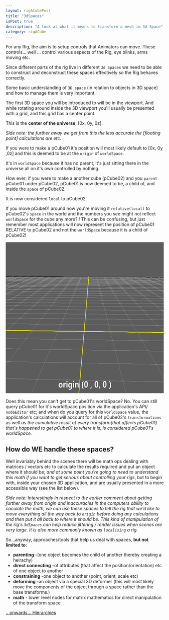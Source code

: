 ```yaml
---
layout: rigACubePost
title: "3dSpaces"
isPost: true
description: "A look at what it means to transform a mesh in 3d Space"
category: rigACube
---
```

For any Rig, the aim is to setup controls that Animators can move. These
controls... well ... control various aspects of the Rig, eye blinks, arms moving etc.

Since different parts of the rig live in different `3d Spaces` we need to be able to 
construct and deconstruct these spaces effectively so the Rig behaves correctly.

Some basic understanding of `3D space` (in relation to objects in 3D space)
and how to manage them is very important.

The first 3D space you will be introduced to will be in the viewport. And 
while rotating around inside the 3D viewport you'll usually be presented 
with a grid, and this grid has a center point. 

This is the **center of the universe**, [0x, 0y, 0z]. 

*Side note: the further away we get from this the less accurate the [floating point]
calculations are etc.*

If you were to make a pCube01 it's position will most likely default to 
[0x, 0y ,0z] and this is deemed to be at the `origin` of `worldSpace`.

It's in `worldSpace` because it has no parent, it's just sitting there
in the universe all on it's own controlled by nothing.

How ever; if you were to make a another cube (pCube02) and you `parent`
pCube01 under pCube02, pCube01 is now deemed to be, a child of, and inside 
the `space` of pCube02.

It is now considered `local` to pCube02.

If you move pCube01 around now you're moving it `relative(local)` to pCube02's
`space` in the world and the numbers you see might not reflect `worldSpace`
for the cube any more?!! This can be confusing, but just remember most applications
will now represent the position of pCube01 RELATIVE to pCube02 and not the `worldSpace`
because it is a child of pCube02!
 
<img src="/assets/examples/spaces.gif" width="640" height="480" alt="spaces.gif">

Does this mean you can't get to pCube01's worldSpace? No. You can still 
query pCube01 for it's worldSpace position via the application's API/
`nodeEditor` etc; and when do you query for this `worldSpace` value, the 
application's calculations will account for all of pCube02's `transformations` 
as well *as the cumulative result of  every transform(that affects pCube01) 
that's happened to get pCube01 to where it is, is considered pCube01's worldSpace.*

How do WE handle these spaces?
------------------------------

Well invariably behind the scenes there will be math ops dealing with matrices
/ vectors etc to calculate the results required and put an object where 
it should be; *and at some point you're going to need to understand this 
math if you want to get serious about controlling your rigs*, but to begin 
with, inside your chosen 3D application, and are usually presented in a more 
accessible way (see the list below).

*Side note: Interestingly in respect to the earlier comment about getting further away
from origin and inaccuracies in the computers ability to caculate the math, 
we can use these spaces to tell the rig that we'd like to move everything
all the way back to `origin` before doing any calculations and then put it
all back to where it should be. This kind of manipulation of the rig's `3dSpaces`
can help reduce jittering / render issues when scenes are very large.*
*It is also more commonly known as `localising` a rig.*

So...anyway, approaches/tools that help us deal with spaces, **but not limited to**:

- **parenting** -(one object becomes the child of another thereby creating a heirachy)
- **direct connecting** -of attributes (that affect the position/orientation) 
 etc of one object to another
- **constraining** -one object to another (point, orient, scale etc)
- **deforming** -an object via a special 3D deformer (this will most likely
 move the components of the object through a space rather than the base transforms.)
- **math** - lower level nodes for matrix mathematics for direct manipulation of the transform space

[.. onwards... Hierarchies](2019-09-11-3dhierarchy.md)
